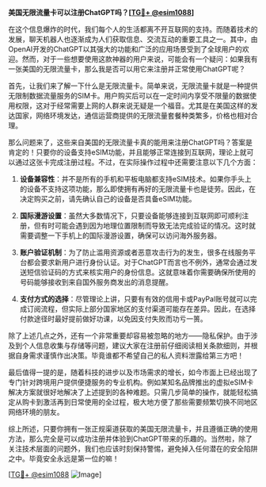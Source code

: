 **美国无限流量卡可以注册ChatGPT吗？[[TG💪+ @esim1088](https://t.me/s/esim1088)]**

在这个信息爆炸的时代，我们每个人的生活都离不开互联网的支持。而随着技术的发展，聊天机器人也逐渐成为人们获取信息、交流互动的重要工具之一。其中，由OpenAI开发的ChatGPT以其强大的功能和广泛的应用场景受到了全球用户的欢迎。然而，对于一些想要使用这款神器的用户来说，可能会有一个疑问：如果我有一张美国的无限流量卡，那么我是否可以用它来注册并正常使用ChatGPT呢？

首先，让我们来了解一下什么是无限流量卡。简单来说，无限流量卡就是一种提供无限制数据流量服务的SIM卡。用户购买后可以在一定时间内享受不限量的数据使用权限，这对于经常需要上网的人群来说无疑是一个福音。尤其是在美国这样的发达国家，网络环境发达，通信运营商提供的无限流量套餐种类繁多，价格也相对合理。

那么问题来了，这些来自美国的无限流量卡真的能用来注册ChatGPT吗？答案是肯定的！只要你的设备支持eSIM功能，并且能够正常连接到互联网，理论上就可以通过这张卡完成注册过程。不过，在实际操作过程中还需要注意以下几个方面：

1. **设备兼容性**：并不是所有的手机和平板电脑都支持eSIM技术。如果你手头上的设备不支持这项功能，那么即使拥有再好的无限流量卡也是徒劳。因此，在决定购买之前，请先确认自己的设备是否具备eSIM功能。
   
2. **国际漫游设置**：虽然大多数情况下，只要设备能够连接到互联网即可顺利注册，但有时可能会遇到因为地理位置限制而导致无法完成验证的情况。这时就需要调整一下手机上的国际漫游设置，确保可以访问海外服务器。
   
3. **账户验证机制**：为了防止滥用资源或者恶意攻击行为的发生，很多在线服务平台都会要求新用户进行身份认证。对于ChatGPT而言也不例外，通常会通过发送短信验证码的方式来核实用户的身份信息。这就意味着你需要确保所使用的号码能够接收到来自国外服务商发出的消息提醒。
   
4. **支付方式的选择**：尽管理论上讲，只要有有效的信用卡或PayPal账号就可以完成订阅流程，但实际上部分国家地区的支付渠道可能存在差异。因此，在选择付款途径时最好提前做好功课，以免因支付失败而功亏一篑。

除了上述几点之外，还有一个非常重要却容易被忽略的地方——隐私保护。由于涉及到个人信息收集与存储等问题，建议大家在注册前仔细阅读相关条款细则，并根据自身需求谨慎作出决策。毕竟谁都不希望自己的私人资料泄露给第三方吧！

最后值得一提的是，随着科技的进步以及市场需求的增长，如今市面上已经出现了专门针对跨境用户提供便捷服务的专业机构。例如某知名品牌推出的虚拟eSIM卡解决方案就很好地解决了上述提到的各种难题。只需几步简单的操作，就能轻松搞定从购卡到激活再到日常使用的全过程，极大地方便了那些需要频繁切换不同地区网络环境的朋友。

综上所述，只要你拥有一张正规渠道获取的美国无限流量卡，并且遵循正确的使用方法，那么完全是可以成功注册并体验到ChatGPT带来的乐趣的。当然啦，除了关注技术层面的问题外，我们也应该时刻保持警惕，避免掉入任何潜在的安全陷阱之中。毕竟安全永远是第一位的嘛！

[[TG💪+ @esim1088](https://t.me/s/esim1088) ![Image](https://i.postimg.cc/4NQfJmqS/Snipaste-2025-05-13-00-14-12.png)]